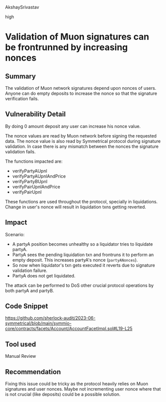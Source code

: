 AkshaySrivastav

high

# Validation of Muon signatures can be frontrunned by increasing nonces

## Summary
The validation of Muon network signatures depend upon nonces of users. Anyone can do empty deposits to increase the nonce so that the signature verification fails.

## Vulnerability Detail
By doing 0 amount deposit any user can increase his nonce value. 

The nonce values are read by Muon network before signing the requested data. The nonce value is also read by Symmetrical protocol during signature validation. In case there is any mismatch between the nonces the signature validation fails.

The functions impacted are:
- verifyPartyAUpnl
- verifyPartyAUpnlAndPrice
- verifyPartyBUpnl
- verifyPairUpnlAndPrice
- verifyPairUpnl

These functions are used throughout the protocol, specially in liquidations. Change in user's nonce will result in liquidation txns getting reverted.

## Impact
Scenario:
- A partyA position becomes unhealthy so a liquidator tries to liquidate partyA.
- PartyA sees the pending liquidation txn and frontruns it to perform an empty deposit. This increases partyA's nonce (`partyANonces`).
- So now when liquidator's txn gets executed it reverts due to signature validation failure.
- PartyA does not get liquidated.

The attack can be performed to DoS other crucial protocol operations by both partyA and partyB.

## Code Snippet
https://github.com/sherlock-audit/2023-06-symmetrical/blob/main/symmio-core/contracts/facets/Account/AccountFacetImpl.sol#L19-L25

## Tool used

Manual Review

## Recommendation
Fixing this issue could be tricky as the protocol heavily relies on Muon signatures and user nonces. Maybe not incrementing user nonce where that is not crucial (like deposits) could be a possible solution.